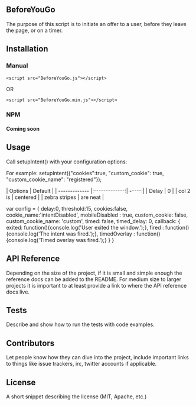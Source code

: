 ## BeforeYouGo

The purpose of this script is to initiate an offer to a user, before they leave the page, or on a timer.

## Installation

### Manual

```
<script src="BeforeYouGo.js"></script>
```
OR
```
<script src="BeforeYouGo.min.js"></script>
```

### NPM
#### Coming soon

## Usage

Call setupIntent() with your configuration options:

For example: setupIntent({"cookies":true, "custom_cookie": true, "custom_cookie_name": "registered"});

| Options        | Default           |
| ------------- |:-------------:| -----:|
| Delay      | 0 |
| col 2 is      | centered      |
| zebra stripes | are neat      |


var config = {
	delay:0,
	threshold:15,
	cookies:false,
	cookie_name:'intentDisabled',
	mobileDisabled : true,
	custom_cookie: false,
	custom_cookie_name: 'custom',
	timed: false,
	timed_delay: 0,
	callback: {
		exited: function(){console.log('User exited the window.');},
		fired : function(){console.log('The intent was fired.');},
		timedOverlay : function(){console.log('Timed overlay was fired.');}
	}
}
## API Reference

Depending on the size of the project, if it is small and simple enough the reference docs can be added to the README. For medium size to larger projects it is important to at least provide a link to where the API reference docs live.

## Tests

Describe and show how to run the tests with code examples.

## Contributors

Let people know how they can dive into the project, include important links to things like issue trackers, irc, twitter accounts if applicable.

## License

A short snippet describing the license (MIT, Apache, etc.)
